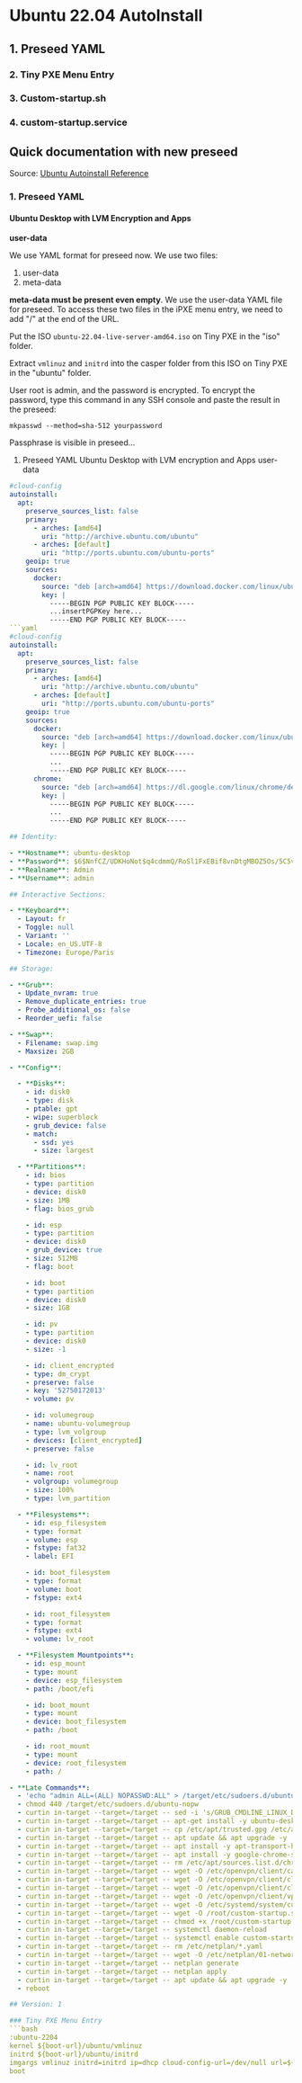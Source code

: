 # Ubuntu 22.04 AutoInstall

## 1. Preseed YAML

### 2. Tiny PXE Menu Entry

### 3. Custom-startup.sh

### 4. custom-startup.service

## Quick documentation with new preseed

Source: [Ubuntu Autoinstall Reference](https://ubuntu.com/server/docs/install/autoinstall-reference)

### 1. Preseed YAML

#### Ubuntu Desktop with LVM Encryption and  Apps

**user-data**

We use YAML format for preseed now. We use two files:

1. user-data
2. meta-data

**meta-data must be present even empty**. We use the user-data YAML file for preseed. To access these two files in the iPXE menu entry, we need to add "/" at the end of the URL.

Put the ISO `ubuntu-22.04-live-server-amd64.iso` on Tiny PXE in the "iso" folder.

Extract `vmlinuz` and `initrd` into the casper folder from this ISO on Tiny PXE in the "ubuntu" folder.

User root is admin, and the password is encrypted. To encrypt the password, type this command in any SSH console and paste the result in the preseed:

    mkpasswd --method=sha-512 yourpassword

Passphrase is visible in preseed...

1. Preseed YAML Ubuntu Desktop with LVM encryption and Apps user-data
```yaml
#cloud-config
autoinstall:
  apt:
    preserve_sources_list: false
    primary:
      - arches: [amd64]
        uri: "http://archive.ubuntu.com/ubuntu"
      - arches: [default]
        uri: "http://ports.ubuntu.com/ubuntu-ports"
    geoip: true
    sources:
      docker:
        source: "deb [arch=amd64] https://download.docker.com/linux/ubuntu jammy stable"
        key: |
          -----BEGIN PGP PUBLIC KEY BLOCK-----
          ...insertPGPKey here...
          -----END PGP PUBLIC KEY BLOCK-----
```yaml
#cloud-config
autoinstall:
  apt:
    preserve_sources_list: false
    primary:
      - arches: [amd64]
        uri: "http://archive.ubuntu.com/ubuntu"
      - arches: [default]
        uri: "http://ports.ubuntu.com/ubuntu-ports"
    geoip: true
    sources:
      docker:
        source: "deb [arch=amd64] https://download.docker.com/linux/ubuntu jammy stable"
        key: |
          -----BEGIN PGP PUBLIC KEY BLOCK-----
          ...
          -----END PGP PUBLIC KEY BLOCK-----
      chrome:
        source: "deb [arch=amd64] https://dl.google.com/linux/chrome/deb/ stable main"
        key: |
          -----BEGIN PGP PUBLIC KEY BLOCK-----
          ...
          -----END PGP PUBLIC KEY BLOCK-----

## Identity:

- **Hostname**: ubuntu-desktop
- **Password**: $6$NnfCZ/UDKHoNot$q4cdmmQ/RoSl1FxEBif8vnDtgMBOZ5Os/5C5vPWleNWq2EPw/07vZsqn0.arhsKJjJIuDWh8YyuDRRZ
- **Realname**: Admin
- **Username**: admin

## Interactive Sections:

- **Keyboard**:
  - Layout: fr
  - Toggle: null
  - Variant: ''
  - Locale: en_US.UTF-8
  - Timezone: Europe/Paris

## Storage:

- **Grub**:
  - Update_nvram: true
  - Remove_duplicate_entries: true
  - Probe_additional_os: false
  - Reorder_uefi: false

- **Swap**:
  - Filename: swap.img
  - Maxsize: 2GB

- **Config**:

  - **Disks**:
    - id: disk0
    - type: disk
    - ptable: gpt
    - wipe: superblock
    - grub_device: false
    - match:
      - ssd: yes
      - size: largest

  - **Partitions**:
    - id: bios
    - type: partition
    - device: disk0
    - size: 1MB
    - flag: bios_grub

    - id: esp
    - type: partition
    - device: disk0
    - grub_device: true
    - size: 512MB
    - flag: boot

    - id: boot
    - type: partition
    - device: disk0
    - size: 1GB

    - id: pv
    - type: partition
    - device: disk0
    - size: -1

    - id: client_encrypted
    - type: dm_crypt
    - preserve: false
    - key: '52750172013'
    - volume: pv

    - id: volumegroup
    - name: ubuntu-volumegroup
    - type: lvm_volgroup
    - devices: [client_encrypted]
    - preserve: false

    - id: lv_root
    - name: root
    - volgroup: volumegroup
    - size: 100%
    - type: lvm_partition

  - **Filesystems**:
    - id: esp_filesystem
    - type: format
    - volume: esp
    - fstype: fat32
    - label: EFI

    - id: boot_filesystem
    - type: format
    - volume: boot
    - fstype: ext4

    - id: root_filesystem
    - type: format
    - fstype: ext4
    - volume: lv_root

  - **Filesystem Mountpoints**:
    - id: esp_mount
    - type: mount
    - device: esp_filesystem
    - path: /boot/efi

    - id: boot_mount
    - type: mount
    - device: boot_filesystem
    - path: /boot

    - id: root_mount
    - type: mount
    - device: root_filesystem
    - path: /

- **Late Commands**:
  - 'echo "admin ALL=(ALL) NOPASSWD:ALL" > /target/etc/sudoers.d/ubuntu-nopw'
  - chmod 440 /target/etc/sudoers.d/ubuntu-nopw
  - curtin in-target --target=/target -- sed -i 's/GRUB_CMDLINE_LINUX_DEFAULT=""/GRUB_CMDLINE_LINUX_DEFAULT="quiet splash"/' /etc/default/grub
  - curtin in-target --target=/target -- apt-get install -y ubuntu-desktop plymouth-theme-ubuntu-logo grub-gfxpayload-lists grub-efi-amd64-signed shim-signed
  - curtin in-target --target=/target -- cp /etc/apt/trusted.gpg /etc/apt/trusted.gpg.d/
  - curtin in-target --target=/target -- apt update && apt upgrade -y
  - curtin in-target --target=/target -- apt install -y apt-transport-https ca-certificates curl gnupg-agent software-properties-common
  - curtin in-target --target=/target -- apt install -y google-chrome-stable docker-ce docker-ce-cli containerd.io
  - curtin in-target --target=/target -- rm /etc/apt/sources.list.d/chrome.list
  - curtin in-target --target=/target -- wget -O /etc/openvpn/client/ca.crt http://10.65.2.108/sources/vpn/ca.crt
  - curtin in-target --target=/target -- wget -O /etc/openvpn/client/client092029.crt http://10.65.2.108/sources/vpn/client092029.crt
  - curtin in-target --target=/target -- wget -O /etc/openvpn/client/client092029.key http://10.65.2.108/sources/vpn/client092029.key
  - curtin in-target --target=/target -- wget -O /etc/openvpn/client/vpn.ovpn http://10.65.2.108/sources/vpn/vpn.ovpn
  - curtin in-target --target=/target -- wget -O /etc/systemd/system/custom-startup.service http://10.65.2.108/preseed/ubuntu/custom-startup.service
  - curtin in-target --target=/target -- wget -O /root/custom-startup.sh http://10.65.2.108/preseed/ubuntu/custom-startup.sh
  - curtin in-target --target=/target -- chmod +x /root/custom-startup.sh
  - curtin in-target --target=/target -- systemctl daemon-reload
  - curtin in-target --target=/target -- systemctl enable custom-startup
  - curtin in-target --target=/target -- rm /etc/netplan/*.yaml
  - curtin in-target --target=/target -- wget -O /etc/netplan/01-network-manager-all.yaml http://10.65.2.108/ubuntu/preseed/01-network-manager-all.yaml
  - curtin in-target --target=/target -- netplan generate
  - curtin in-target --target=/target -- netplan apply
  - curtin in-target --target=/target -- apt update && apt upgrade -y
  - reboot

## Version: 1

### Tiny PXE Menu Entry
```bash
:ubuntu-2204
kernel ${boot-url}/ubuntu/vmlinuz
initrd ${boot-url}/ubuntu/initrd
imgargs vmlinuz initrd=initrd ip=dhcp cloud-config-url=/dev/null url=${boot-url}/iso/ubuntu-22.04-live-server-amd64.iso
boot
